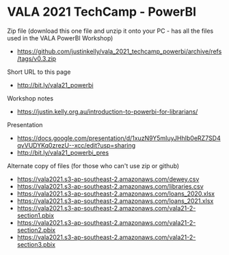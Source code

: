 # VALA 2021 TechCamp - PowerBI

Zip file (download this one file and unzip it onto your PC - has all the files used in the VALA PowerBI Workshop)

* https://github.com/justinkelly/vala_2021_techcamp_powerbi/archive/refs/tags/v0.3.zip

Short URL to this page

* http://bit.ly/vala21_powerbi

Workshop notes

* https://justin.kelly.org.au/introduction-to-powerbi-for-librarians/

Presentation

* https://docs.google.com/presentation/d/1xuzN9Y5mIuyJHhIb0eRZ7SD4qvVUDYKq0zrezU--xcc/edit?usp=sharing
* http://bit.ly/vala21_powerbi_pres

Alternate copy of files (for those who can't use zip or github)

* https://vala2021.s3-ap-southeast-2.amazonaws.com/dewey.csv
* https://vala2021.s3-ap-southeast-2.amazonaws.com/libraries.csv
* https://vala2021.s3-ap-southeast-2.amazonaws.com/loans_2020.xlsx
* https://vala2021.s3-ap-southeast-2.amazonaws.com/loans_2021.xlsx
* https://vala2021.s3-ap-southeast-2.amazonaws.com/vala21-2-section1.pbix
* https://vala2021.s3-ap-southeast-2.amazonaws.com/vala21-2-section2.pbix
* https://vala2021.s3-ap-southeast-2.amazonaws.com/vala21-2-section3.pbix
